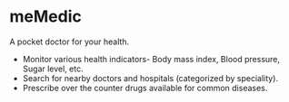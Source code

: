 # meMedic
A pocket doctor for your health.

* Monitor various health indicators- Body mass index, Blood pressure, Sugar level, etc.
* Search for nearby doctors and hospitals (categorized by speciality).
* Prescribe over the counter drugs available for common diseases.
